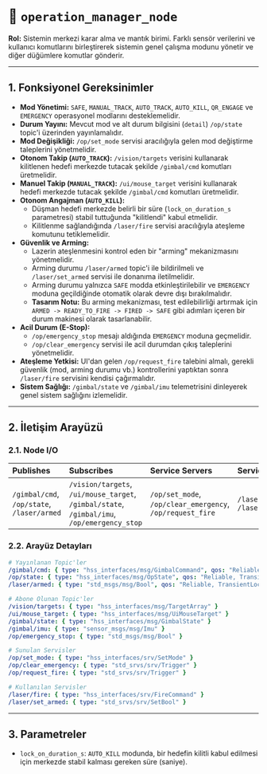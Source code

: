 # 🧠 `operation_manager_node`

**Rol:** Sistemin merkezi karar alma ve mantık birimi. Farklı sensör verilerini ve kullanıcı komutlarını birleştirerek sistemin genel çalışma modunu yönetir ve diğer düğümlere komutlar gönderir.

---

## 1. Fonksiyonel Gereksinimler

*   **Mod Yönetimi:** `SAFE`, `MANUAL_TRACK`, `AUTO_TRACK`, `AUTO_KILL`, `QR_ENGAGE` ve `EMERGENCY` operasyonel modlarını desteklemelidir.
*   **Durum Yayını:** Mevcut mod ve alt durum bilgisini (`detail`) `/op/state` topic'i üzerinden yayınlamalıdır.
*   **Mod Değişikliği:** `/op/set_mode` servisi aracılığıyla gelen mod değiştirme taleplerini yönetmelidir.
*   **Otonom Takip (`AUTO_TRACK`):** `/vision/targets` verisini kullanarak kilitlenen hedefi merkezde tutacak şekilde `/gimbal/cmd` komutları üretmelidir.
*   **Manuel Takip (`MANUAL_TRACK`):** `/ui/mouse_target` verisini kullanarak hedefi merkezde tutacak şekilde `/gimbal/cmd` komutları üretmelidir.
*   **Otonom Angajman (`AUTO_KILL`):** 
    *   Düşman hedefi merkezde belirli bir süre (`lock_on_duration_s` parametresi) stabil tuttuğunda "kilitlendi" kabul etmelidir.
    *   Kilitlenme sağlandığında `/laser/fire` servisi aracılığıyla ateşleme komutunu tetiklemelidir.
*   **Güvenlik ve Arming:**
    *   Lazerin ateşlenmesini kontrol eden bir "arming" mekanizmasını yönetmelidir.
    *   Arming durumu `/laser/armed` topic'i ile bildirilmeli ve `/laser/set_armed` servisi ile donanıma iletilmelidir.
    *   Arming durumu yalnızca `SAFE` modda etkinleştirilebilir ve `EMERGENCY` moduna geçildiğinde otomatik olarak devre dışı bırakılmalıdır.
    *   **Tasarım Notu:** Bu arming mekanizması, test edilebilirliği artırmak için `ARMED -> READY_TO_FIRE -> FIRED -> SAFE` gibi adımları içeren bir durum makinesi olarak tasarlanabilir.
*   **Acil Durum (E-Stop):**
    *   `/op/emergency_stop` mesajı aldığında `EMERGENCY` moduna geçmelidir.
    *   `/op/clear_emergency` servisi ile acil durumdan çıkış taleplerini yönetmelidir.
*   **Ateşleme Yetkisi:** UI'dan gelen `/op/request_fire` talebini almalı, gerekli güvenlik (mod, arming durumu vb.) kontrollerini yaptıktan sonra `/laser/fire` servisini kendisi çağırmalıdır.
*   **Sistem Sağlığı:** `/gimbal/state` ve `/gimbal/imu` telemetrisini dinleyerek genel sistem sağlığını izlemelidir.

---

## 2. İletişim Arayüzü

### 2.1. Node I/O

| Publishes | Subscribes | Service Servers | Service Clients |
| :--- | :--- | :--- | :--- |
| `/gimbal/cmd`,<br>`/op/state`,<br>`/laser/armed` | `/vision/targets`,<br>`/ui/mouse_target`,<br>`/gimbal/state`,<br>`/gimbal/imu`,<br>`/op/emergency_stop` | `/op/set_mode`,<br>`/op/clear_emergency`,<br>`/op/request_fire` | `/laser/fire`,<br>`/laser/set_armed` |

### 2.2. Arayüz Detayları

```yaml
# Yayınlanan Topic'ler
/gimbal/cmd: { type: "hss_interfaces/msg/GimbalCommand", qos: "Reliable" }
/op/state: { type: "hss_interfaces/msg/OpState", qos: "Reliable, TransientLocal" }
/laser/armed: { type: "std_msgs/msg/Bool", qos: "Reliable, TransientLocal" }

# Abone Olunan Topic'ler
/vision/targets: { type: "hss_interfaces/msg/TargetArray" }
/ui/mouse_target: { type: "hss_interfaces/msg/UiMouseTarget" }
/gimbal/state: { type: "hss_interfaces/msg/GimbalState" }
/gimbal/imu: { type: "sensor_msgs/msg/Imu" }
/op/emergency_stop: { type: "std_msgs/msg/Bool" }

# Sunulan Servisler
/op/set_mode: { type: "hss_interfaces/srv/SetMode" }
/op/clear_emergency: { type: "std_srvs/srv/Trigger" }
/op/request_fire: { type: "std_srvs/srv/Trigger" }

# Kullanılan Servisler
/laser/fire: { type: "hss_interfaces/srv/FireCommand" }
/laser/set_armed: { type: "std_srvs/srv/SetBool" }
```

---

## 3. Parametreler

*   `lock_on_duration_s`: `AUTO_KILL` modunda, bir hedefin kilitli kabul edilmesi için merkezde stabil kalması gereken süre (saniye).
```